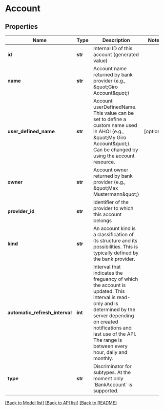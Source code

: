 # Account

## Properties
Name | Type | Description | Notes
------------ | ------------- | ------------- | -------------
**id** | **str** | Internal ID of this account (generated value) | 
**name** | **str** | Account name returned by bank provider (e.g., \&quot;Giro Account\&quot;) | 
**user_defined_name** | **str** | Account userDefinedName. This value can be set to define a custom name used in AHOI (e.g., \&quot;My Giro Account\&quot;).  Can be changed by using the account resource. | [optional] 
**owner** | **str** | Account owner returned by bank provider (e.g., \&quot;Max Mustermann\&quot;) | 
**provider_id** | **str** | Identifier of the provider to which this account belongs | 
**kind** | **str** | An account kind is a classification of its structure and its possibilities.   This is typically defined by the bank provider. | 
**automatic_refresh_interval** | **int** | Interval that indicates the freguency of which the account is updated.   This interval is read-only and is determined by the server depending on created notifications and last use of the API. The range is between every hour, daily and monthly. | 
**type** | **str** | Discriminator for subtypes. At the moment only &#x60;BankAccount&#x60; is supported. | 

[[Back to Model list]](../README.md#documentation-for-models) [[Back to API list]](../README.md#documentation-for-api-endpoints) [[Back to README]](../README.md)


